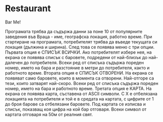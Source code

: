 # Restaurant
Bar Me!

Програмата трябва да съдържа данни за поне 10 от популярните заведения във Враца - име, географска локация, работно време. При стартиране на програмата, потребителят трябва да въведе текущата си локация (дължина и ширина). След това се появява меню с три опции. 
Първата опция е СПИСЪК ВСИЧКИ. Ако потребителят избере нея, на екрана се появява списък с баровете, подредени от най-близък до най-далечен до потребителя. Всеки ред от списъка съдържа пореден номер, името на бара и разстояние в метри до потребителя, както и работното време.
Втората опция е СПИСЪК ОТВОРЕНИ. На екрана се появяват само баровете, които в момента са отворени. Най-отгоре са тези, които затварят най-скоро. Всеки ред от списъка съдържа пореден номер, името на бара и работното време.
Третата опция е КАРТА. На екрана се появява карта, съставена от ASCII символи. С Х е отбелязана локацията на потребителя и той е в средата на картата, с цифрите от 1 до броя барове са отбелязани баровете. Под картата се изписва и списък, показващ коя цифра на кой бар отговаря. Всеки символ от картата отговаря на 50м от реалния свят.

